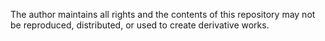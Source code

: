 The author maintains all rights and the contents of this repository may not be reproduced, distributed, or used to create derivative works.
